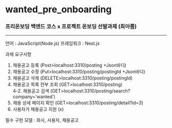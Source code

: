 # wanted_pre_onboarding

### 프리온보딩 백엔드 코스 x 프로젝트 온보딩 선발과제 (최아름)
---------------------------------------
언어 : JavaScript(Node.js)
프레임워크 : Nest.js   

과제 요구사항
1. 채용공고 등록 (Post>localhost:3310/posting +Json바디)
2. 채용공고 수정 (Put>localhost:3310/posting/postingId +Json바디)
3. 채용공고 삭제 (DELETE>localhost:3310/posting/postingId)
4. 채용공고 목록 전부 조회 (GET>localhost:3310/posting)       
4-2. 채용공고 검색 (GET>localhost:3310/posting/search?company='wanted') 
5. 채용 상세 페이지 확인 (GET>localhost:3310/posting/detail?id=3)
6. 사용자가 채용공고 지원 (x)

필수 구현 모델 : 회사, 사용자, 채용공고

